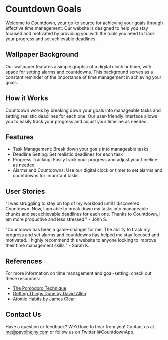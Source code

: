 <!--font:Dancing Script-->

# Countdown Goals

<!--font:Barlow Condensed-->

Welcome to Countdown, your go-to source for achieving your goals through effective time management. Our website is designed to help you stay focused and motivated by providing you with the tools you need to track your progress and set achievable deadlines.

## Wallpaper Background

Our wallpaper features a simple graphic of a digital clock or timer, with space for setting alarms and countdowns. This background serves as a constant reminder of the importance of time management in achieving your goals.

## How it Works

Countdown works by breaking down your goals into manageable tasks and setting realistic deadlines for each one. Our user-friendly interface allows you to easily track your progress and adjust your timeline as needed.

## Features

-   Task Management: Break down your goals into manageable tasks
-   Deadline Setting: Set realistic deadlines for each task
-   Progress Tracking: Easily track your progress and adjust your timeline as needed
-   Alarms and Countdowns: Use our digital clock or timer to set alarms and countdowns for important tasks

## User Stories

"I was struggling to stay on top of my workload until I discovered Countdown. Now, I am able to break down my tasks into manageable chunks and set achievable deadlines for each one. Thanks to Countdown, I am more productive and less stressed." - John S.

"Countdown has been a game-changer for me. The ability to track my progress and set alarms and countdowns has helped me stay focused and motivated. I highly recommend this website to anyone looking to improve their time management skills." - Sarah K.

## References

For more information on time management and goal-setting, check out these resources:

-   [The Pomodoro Technique](#)
-   [Getting Things Done by David Allen](#)
-   [Atomic Habits by James Clear](#)

## Contact Us

Have a question or feedback? We'd love to hear from you! Contact us at me@pavolhejny.com or follow us on Twitter @CountdownApp.

<!--

Write me content for website with wallpaper which alt text is:

"A wallpaper featuring a simple graphic of a digital clock or timer, with space for setting alarms and countdowns."

The name/title of the page should not be 1:1 copy of the alt text but rather a real content of the website which is using this wallpaper.

- Use markdown format
- Start with heading
- Heading should be short and concise
- The content should look like a real website
- The website should not be about the wallpaper, wallpaper is just a related background
- Heading should be contain work "wallpaper" or "background"
- Include real sections like references, contact, user stories, etc. use things relevant to the page purpose.
- Feel free to use structure like headings, bullets, numbering, blockquotes, paragraphs, horizontal lines, etc.
- You can use formatting like bold or _italic_
- You can include UTF-8 emojis
- Links should be only #hash anchors (and you can refer to the document itself)
- Do not include images


---


# Countdown: A Simple and Effective Way to Achieve Your Goals

Welcome to Countdown, your go-to source for achieving your goals through effective time management. Our website is designed to help you stay focused and motivated by providing you with the tools you need to track your progress and set achievable deadlines.

## Wallpaper Background

Our wallpaper features a simple graphic of a digital clock or timer, with space for setting alarms and countdowns. This background serves as a constant reminder of the importance of time management in achieving your goals.

## How it Works

Countdown works by breaking down your goals into manageable tasks and setting realistic deadlines for each one. Our user-friendly interface allows you to easily track your progress and adjust your timeline as needed.

## Features

- Task Management: Break down your goals into manageable tasks
- Deadline Setting: Set realistic deadlines for each task
- Progress Tracking: Easily track your progress and adjust your timeline as needed
- Alarms and Countdowns: Use our digital clock or timer to set alarms and countdowns for important tasks

## User Stories

"I was struggling to stay on top of my workload until I discovered Countdown. Now, I am able to break down my tasks into manageable chunks and set achievable deadlines for each one. Thanks to Countdown, I am more productive and less stressed." - John S.

"Countdown has been a game-changer for me. The ability to track my progress and set alarms and countdowns has helped me stay focused and motivated. I highly recommend this website to anyone looking to improve their time management skills." - Sarah K.

## References

For more information on time management and goal-setting, check out these resources:

- [The Pomodoro Technique](#)
- [Getting Things Done by David Allen](#)
- [Atomic Habits by James Clear](#)

## Contact Us

Have a question or feedback? We'd love to hear from you! Contact us at me@pavolhejny.com or follow us on Twitter @CountdownApp.

-->
